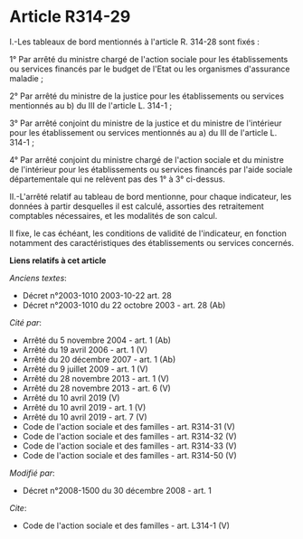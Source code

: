 # Article R314-29

I.-Les tableaux de bord mentionnés à l'article R. 314-28 sont fixés : 

1° Par arrêté du ministre chargé de l'action sociale pour les établissements ou services financés par le budget de l'Etat ou
les organismes d'assurance maladie ; 

2° Par arrêté du ministre de la justice pour les établissements ou services mentionnés au b) du III de l'article L. 314-1 ; 

3° Par arrêté conjoint du ministre de la justice et du ministre de l'intérieur pour les établissement ou services mentionnés
au a) du III de l'article L. 314-1 ; 

4° Par arrêté conjoint du ministre chargé de l'action sociale et du ministre de l'intérieur pour les établissements ou
services financés par l'aide sociale départementale qui ne relèvent pas des 1° à 3° ci-dessus. 

II.-L'arrêté relatif au tableau de bord mentionne, pour chaque indicateur, les données à partir desquelles il est calculé,
assorties des retraitement comptables nécessaires, et les modalités de son calcul. 

Il fixe, le cas échéant, les conditions de validité de l'indicateur, en fonction notamment des caractéristiques des
établissements ou services concernés.

**Liens relatifs à cet article**

_Anciens textes_:

  - Décret n°2003-1010 2003-10-22 art. 28
  - Décret n°2003-1010 du 22 octobre 2003 - art. 28 (Ab)

_Cité par_:

  - Arrêté du 5 novembre 2004 - art. 1 (Ab)
  - Arrêté du 19 avril 2006 - art. 1 (V)
  - Arrêté du 20 décembre 2007 - art. 1 (Ab)
  - Arrêté du 9 juillet 2009 - art. 1 (V)
  - Arrêté du 28 novembre 2013 - art. 1 (V)
  - Arrêté du 28 novembre 2013 - art. 6 (V)
  - Arrêté du 10 avril 2019 (V)
  - Arrêté du 10 avril 2019 - art. 1 (V)
  - Arrêté du 10 avril 2019 - art. 7 (V)
  - Code de l'action sociale et des familles - art. R314-31 (V)
  - Code de l'action sociale et des familles - art. R314-32 (V)
  - Code de l'action sociale et des familles - art. R314-33 (V)
  - Code de l'action sociale et des familles - art. R314-50 (V)

_Modifié par_:

  - Décret n°2008-1500 du 30 décembre 2008 - art. 1

_Cite_:

  - Code de l'action sociale et des familles - art. L314-1 (V)
